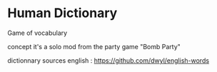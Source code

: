 # Human Dictionary
Game of vocabulary

concept
it's a solo mod from the party game "Bomb Party"

dictionnary sources
english : https://github.com/dwyl/english-words